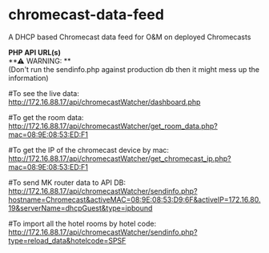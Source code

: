 # chromecast-data-feed
A DHCP based Chromecast data feed for O&amp;M on deployed Chromecasts


**PHP API URL(s)**<br />
**⚠ WARNING: **<br />
(Don't run the sendinfo.php against production db then it might mess up the information)

#To see the live data:<br />
http://172.16.88.17/api/chromecastWatcher/dashboard.php

#To get the room data:<br />
http://172.16.88.17/api/chromecastWatcher/get_room_data.php?mac=08:9E:08:53:ED:F1

#To get the IP of the chromecast device by mac:<br />
http://172.16.88.17/api/chromecastWatcher/get_chromecast_ip.php?mac=08:9E:08:53:ED:F1

#To send MK router data to API DB:<br />
http://172.16.88.17/api/chromecastWatcher/sendinfo.php?hostname=Chromecast&activeMAC=08:9E:08:53:D9:6F&activeIP=172.16.80.19&serverName=dhcpGuest&type=ipbound

#To import all the hotel rooms by hotel code:<br />
http://172.16.88.17/api/chromecastWatcher/sendinfo.php?type=reload_data&hotelcode=SPSF

